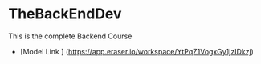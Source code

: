 # TheBackEndDev
 This is the complete Backend Course
- [Model Link ] (https://app.eraser.io/workspace/YtPqZ1VogxGy1jzIDkzj)
